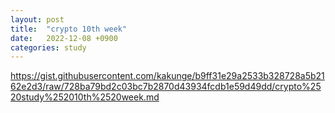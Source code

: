 ```yaml
---
layout: post
title:  "crypto 10th week"
date:   2022-12-08 +0900
categories: study
---
```


https://gist.githubusercontent.com/kakunge/b9ff31e29a2533b328728a5b2162e2d3/raw/728ba79bd2c03bc7b2870d43934fcdb1e59d49dd/crypto%2520study%252010th%2520week.md